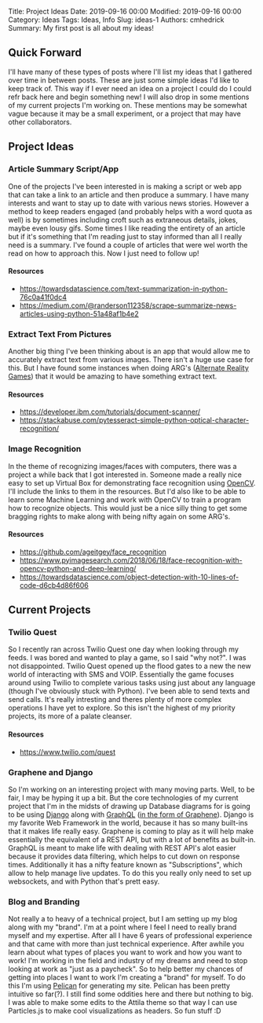 Title: Project Ideas
Date: 2019-09-16 00:00
Modified: 2019-09-16 00:00
Category: Ideas
Tags: Ideas, Info
Slug: ideas-1
Authors: cmhedrick
Summary: My first post is all about my ideas!
## Quick Forward
I'll have many of these types of posts where I'll list my ideas that I gathered over time in between posts. These are just some simple ideas I'd like to keep track of. This way if I ever need an idea on a project I could do I could refr back here and begin something new! I will also drop in some mentions of my current projects I'm working on. These mentions may be somewhat vague because it may be a small experiment, or a project that may have other collaborators.

## Project Ideas
### Article Summary Script/App
One of the projects I've been interested in is making a script or web app that can take a link to an article and then produce a summary. I have many interests and want to stay up to date with various news stories. However a method to keep readers engaged (and probably helps with a word quota as well) is by sometimes including croft such as extraneous details, jokes, maybe even lousy gifs. Some times I like reading the entirety of an article but if it's something that I'm reading just to stay informed than all I really need is a summary. I've found a couple of articles that were wel worth the read on how to approach this. Now I just need to follow up!
#### Resources
- https://towardsdatascience.com/text-summarization-in-python-76c0a41f0dc4
- https://medium.com/@randerson112358/scrape-summarize-news-articles-using-python-51a48af1b4e2
 
### Extract Text From Pictures
Another big thing I've been thinking about is an app that would allow me to accurately extract text from various images. There isn't a huge use case for this. But I have found some instances when doing ARG's ([Alternate Reality Games](https://en.wikipedia.org/wiki/Alternate_reality_game)) that it would be amazing to have something extract text.
#### Resources
- https://developer.ibm.com/tutorials/document-scanner/
- https://stackabuse.com/pytesseract-simple-python-optical-character-recognition/
 
### Image Recognition
In the theme of recognizing images/faces with computers, there was a project a while back that I got interested in. Someone made a really nice easy to set up Virtual Box for demonstrating face recognition using [OpenCV](https://opencv-python-tutroals.readthedocs.io/en/latest/py_tutorials/py_tutorials.html). I'll include the links to them in the resources. But I'd also like to be able to learn some Machine Learning and work with OpenCV to train a program how to recognize objects. This would just be a nice silly thing to get some bragging rights to make along with being nifty again on some ARG's.
#### Resources
- https://github.com/ageitgey/face_recognition
- https://www.pyimagesearch.com/2018/06/18/face-recognition-with-opencv-python-and-deep-learning/
- https://towardsdatascience.com/object-detection-with-10-lines-of-code-d6cb4d86f606
 
## Current Projects
### Twilio Quest
So I recently ran across Twilio Quest one day when looking through my feeds. I was bored and wanted to play a game, so I said "why not?". I was not disappointed. Twilio Quest opened up the flood gates to a new the new world of interacting with SMS and VOIP. Essentially the game focuses around using Twilio to complete various tasks using just about any language (though I've obviously stuck with Python). I've been able to send texts and send calls. It's really intresting and theres plenty of more complex operations I have yet to explore. So this isn't the highest of my priority projects, its more of a palate cleanser.
#### Resources
- https://www.twilio.com/quest
 
### Graphene and Django
So I'm working on an interesting project with many moving parts. Well, to be fair, I may be hyping it up a bit. But the core technologies of my current project that I'm in the midsts of drawing up Database diagrams for is going to be using [Django](https://www.djangoproject.com/) along with [GraphQL](https://graphql.org/) ([in the form of Graphene](https://graphene-python.org/)). Django is my favorite Web Framework in the world, because it has so many built-ins that it makes life really easy. Graphene is coming to play as it will help make essentially the equivalent of a REST API, but with a lot of benefits as built-in. GraphQL is meant to make life with dealing with REST API's alot easier because it provides data filtering, which helps to cut down on response times. Additionally it has a nifty feature known as "Subscriptions", which allow to help manage live updates. To do this you really only need to set up websockets, and with Python that's prett easy.

### Blog and Branding
Not really a to heavy of a technical project, but I am setting up my blog along with my "brand". I'm at a point where I feel I need to really brand myself and my expertise. After all I have 6 years of professional experience and that came with more than just technical experience. After awhile you learn about what types of places you want to work and how you want to work! I'm working in the field and industry of my dreams and need to stop looking at work as "just as a paycheck". So to help better my chances of getting into places I want to work I'm creating a "brand" for myself. 
To do this I'm using [Pelican](https://blog.getpelican.com/) for generating my site. Pelican has been pretty intuitive so far(?). I still find some oddities here and there but nothing to big. I was able to make some edits to the Attila theme so that way I can use Particles.js to make cool visualizations as headers. So fun stuff :D